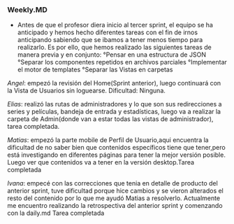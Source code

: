 ### Weekly.MD

- Antes de que el profesor diera inicio al tercer sprint, el equipo se ha anticipado y hemos hecho diferentes tareas con el fin de irnos anticipando sabiendo que se ibamos a tener menos tiempo para realizarlo.
Es por ello, que hemos realizado las siguientes tareas de manera previa y en conjunto:
°Pensar en una estructura de JSON
°Separar los componentes repetidos en archivos parciales
°Implementar el motor de templates
°Separar las Vistas en carpetas


*Angel*: empezó la revisión del Home(Sprint anterior), luego continuará con la Vista de Usuarios sin loguearse.
Dificultad: Ninguna.

*Elias*: realizó las rutas de administradores y lo que son sus redirecciones a series y películas, bandeja de entrada y estadísticas, luego va a realizar la carpeta de Admin(donde van a estar todas las vistas de administrador), tarea completada.


*Matias*: empezó la parte mobile de Perfil de Usuario,aqui encuentra la dificultad de no saber bien que contenidos específicos tiene que tener,pero está investigando en diferentes páginas para tener la mejor versión posible.
Luego ver que contenidos va a tener en la versión desktop.Tarea completada

*Ivana*: empecé con las correcciones que tenia en detalle de producto del anterior sprint, tuve dificultad porque hice cambios y se vieron alterados el resto del contenido por lo que me ayudó Matias a resolverlo.
Actualmente me encuentro realizando la retrospectiva del anterior sprint y comenzando con la daily.md
Tarea completada

